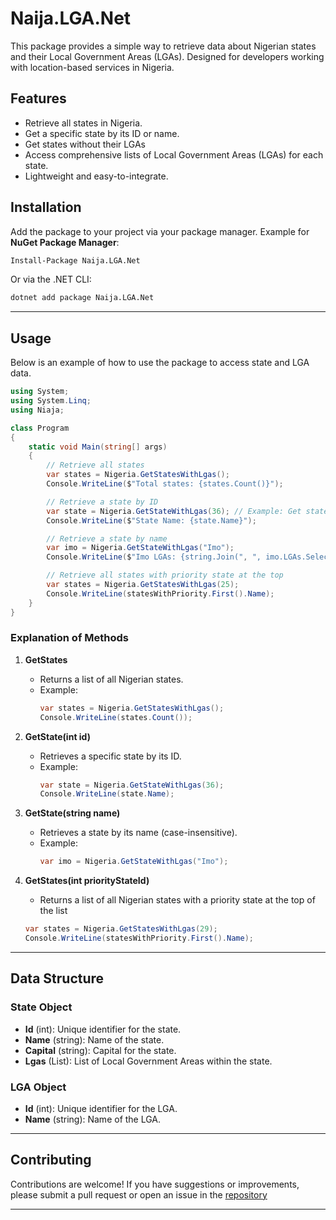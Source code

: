 # Naija.LGA.Net

This package provides a simple way to retrieve data about Nigerian states and their Local Government Areas (LGAs).
Designed for developers working with location-based services in Nigeria.


## Features

- Retrieve all states in Nigeria.
- Get a specific state by its ID or name.
- Get states without their LGAs
- Access comprehensive lists of Local Government Areas (LGAs) for each state.
- Lightweight and easy-to-integrate.


## Installation

Add the package to your project via your package manager. Example for **NuGet Package Manager**:

```bash
Install-Package Naija.LGA.Net
```

Or via the .NET CLI:

```bash
dotnet add package Naija.LGA.Net
```

---

## Usage

Below is an example of how to use the package to access state and LGA data.

```csharp
using System;
using System.Linq;
using Niaja;

class Program
{
    static void Main(string[] args)
    {
        // Retrieve all states
        var states = Nigeria.GetStatesWithLgas();
        Console.WriteLine($"Total states: {states.Count()}");

        // Retrieve a state by ID
        var state = Nigeria.GetStateWithLgas(36); // Example: Get state with ID 36
        Console.WriteLine($"State Name: {state.Name}");

        // Retrieve a state by name
        var imo = Nigeria.GetStateWithLgas("Imo");
        Console.WriteLine($"Imo LGAs: {string.Join(", ", imo.LGAs.Select(l => l.Name))}");

        // Retrieve all states with priority state at the top
        var states = Nigeria.GetStatesWithLgas(25);
        Console.WriteLine(statesWithPriority.First().Name);
    }
}
```

### Explanation of Methods

1. **GetStates**
   - Returns a list of all Nigerian states.
   - Example:
     ```csharp
     var states = Nigeria.GetStatesWithLgas();
     Console.WriteLine(states.Count());
     ```

2. **GetState(int id)**
   - Retrieves a specific state by its ID.
   - Example:
     ```csharp
     var state = Nigeria.GetStateWithLgas(36);
     Console.WriteLine(state.Name);
     ```

3. **GetState(string name)**
   - Retrieves a state by its name (case-insensitive).
   - Example:
     ```csharp
     var imo = Nigeria.GetStateWithLgas("Imo");
     ```

4. **GetStates(int priorityStateId)**
    - Returns a list of all Nigerian states with a priority state at the top of the list
    ```csharp
    var states = Nigeria.GetStatesWithLgas(29);
    Console.WriteLine(statesWithPriority.First().Name);
    ```
---

## Data Structure

### State Object

- **Id** (int): Unique identifier for the state.
- **Name** (string): Name of the state.
- **Capital** (string): Capital for the state.
- **Lgas** (List<Lga>): List of Local Government Areas within the state.

### LGA Object

- **Id** (int): Unique identifier for the LGA.
- **Name** (string): Name of the LGA.

---

## Contributing

Contributions are welcome! If you have suggestions or improvements, please submit a pull request or open an issue in the [repository](https://github.com/selfmadecode/Naija.LGA.Net)

---

